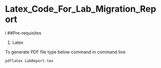 # Latex_Code_For_Lab_Migration_Report
i
##Pre-requisites
1. Latex



To generate PDF file type below command in command line 

`pdflatex LabReport.tex`
